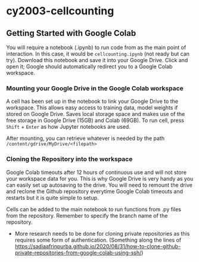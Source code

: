 # cy2003-cellcounting

## Getting Started with Google Colab

You will require a notebook (.ipynb) to run code from as the main point of interaction. In this case, it would be `cellcounting.ipynb` (not ready but can try).
Download this notebook and save it into your Google Drive. Click and open it; Google should automatically redirect you to a Google Colab workspace.

### Mounting your Google Drive in the Google Colab workspace

A cell has been set up in the notebook to link your Google Drive to the workspace. This allows easy access to training data, model weights if stored on Google Drive. Saves local storage space and makes use of the free storage in Google Drive (15GB) and Colab (69GB). To run cell, press `Shift` + `Enter` as how Jupyter notebooks are used.

After mounting, you can retrieve whatever is needed by the path `/content/gdrive/MyDrive/<filepath>`

### Cloning the Repository into the workspace

Google Colab timeouts after 12 hours of continuous use and will not store your workspace data for you. This is why Google Drive is very handy as you can easily set up autosaving to the drive. You will need to remount the drive and reclone the Github repository everytime Google Colab timeouts and restarts but it is quite simple to setup.

Cells can be added to the main notebook to run functions from .py files from the repository. Remember to specify the branch name of the repository.

* More research needs to be done for cloning private repositories as this requires some form of authentication. (Something along the lines of https://sadiaafrinpurba.github.io/2020/08/31/how-to-clone-github-private-repositories-from-google-colab-using-ssh/)
